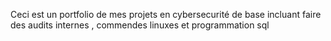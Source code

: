 Ceci est un portfolio de mes projets en cybersecurité de base incluant faire des audits internes , commendes linuxes et programmation sql

